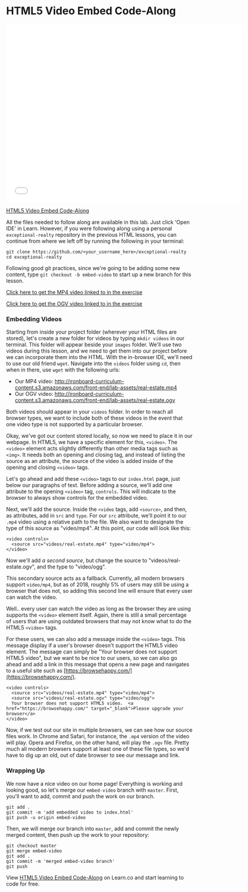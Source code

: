 # HTML5 Video Embed Code-Along

<iframe width="640" height="480" src="//www.youtube.com/embed/ymUxDt_mOxU?rel=0&modestbranding=1" frameborder="0" allowfullscreen></iframe>

<p><a href="https://ww w.youtube.com/watch?v=ymUxDt_mOxU">HTML5 Video Embed Code-Along</a></p>

All the files needed to follow along are available in this lab. Just click 'Open IDE' in Learn. However, if you were following along using a personal `exceptional-realty`
repository in the previous HTML lessons, you can continue from where we left
off by running the following in your terminal:

```
git clone https://github.com/<your_username_here>/exceptional-realty
cd exceptional-realty
```

Following good git practices, since we're going to be adding some new content,
type `git checkout -b embed-video` to start up a new branch for this lesson.

[Click here to get the MP4 video linked to in the exercise](http://ironboard-curriculum-content.s3.amazonaws.com/front-end/lab-assets/real-estate.mp4)

[Click here to get the OGV video linked to in the exercise](http://ironboard-curriculum-content.s3.amazonaws.com/front-end/lab-assets/real-estate.ogv)

### Embedding Videos

Starting from inside your project folder (wherever your HTML files are stored),
let's create a new folder for videos by typing `mkdir videos` in our terminal.
This folder will appear beside your `images` folder. We'll use two videos
during this lesson, and we need to get them into our project before we can
incorporate them into the HTML. With the in-browser IDE, we'll need to use our
old friend `wget`. Navigate into the `videos` folder using `cd`, then when in
there, use `wget` with the following urls:

* Our MP4 video: http://ironboard-curriculum-content.s3.amazonaws.com/front-end/lab-assets/real-estate.mp4
* Our OGV video: http://ironboard-curriculum-content.s3.amazonaws.com/front-end/lab-assets/real-estate.ogv

Both videos should appear in your `videos` folder. In order to reach all
browser types, we want to include both of these videos in the event that one
video type is not supported by a particular browser.

Okay, we've got our content stored locally, so now we need to place it in our
webpage. In HTML5, we have a specific element for this, `<video>`. The
`<video>` element acts slightly differently than other media tags such as
`<img>`. It needs both an opening and closing tag, and instead of listing the
source as an attribute, the source of the video is added inside of the opening
and closing `<video>` tags.

Let's go ahead and add these `<video>` tags to our `index.html` page, just
below our paragraphs of text. Before adding a source, we'll add one attribute
to the opening `<video>` tag, `controls`. This will indicate to the browser to
always show controls for the embedded video.

Next, we'll add the source. Inside the `<video` tags, add `<source>`, and then,
as attributes, add in `src` and `type`. For our `src` attribute, we'll point it
to our `.mp4` video using a relative path to the file. We also want to
designate the type of this source as "video/mp4". At this point, our code will
look like this:

```
<video controls>
  <source src="videos/real-estate.mp4" type="video/mp4">
</video>
```

Now we'll add _a second source_, but change the source to
"videos/real-estate.ogv", and the type to "video/ogg".

This secondary source acts as a fallback.  Currently, all modern browsers support
`video/mp4`, but as of 2018, roughly 5% of users may still be using a browser
that does not, so adding this second line will ensure that every user can watch
the video.  

Well.. every user can watch the video as long as the browser they are using supports
the `<video>` element itself.  Again, there is still a small percentage of users
that are using outdated browsers that may not know what to do the HTML5 `<video>` tags.

For these users, we can also add a message inside the `<video>` tags. This message display
if a user's browser doesn't support the HTML5 video element. The message can
simply be "Your browser does not support HTML5 video", but we want to be nice
to our users, so we can also go ahead and add a link in this message that opens
a new page and navigates to a useful site such as
[https://browsehappy.com/](https://browsehappy.com/).

```
<video controls>
  <source src="videos/real-estate.mp4" type="video/mp4">
  <source src="videos/real-estate.ogv" type="video/ogg">
  Your browser does not support HTML5 video.  <a href="https://browsehappy.com/" target="_blank">Please upgrade your browser</a>
</video>
```

Now, if we test out our site in multiple browsers, we can see how our source
files work. In Chrome and Safari, for instance, the `.mp4` version of the video
will play. Opera and Firefox, on the other hand, will play the `.ogv` file.
Pretty much all modern browsers support at least one of these file types, so
we'd have to dig up an old, out of date browser to see our message and link.

### Wrapping Up

We now have a nice video on our home page! Everything is working and looking
good, so let's merge our `embed-video` branch with `master`. First, you'll
want to add, commit and push the work on our branch.

```
git add .
git commit -m 'add embedded video to index.html'
git push -u origin embed-video
```

Then, we will merge our branch into `master`, add and commit the newly merged
content, then push up the work to your repository:

```
git checkout master
git merge embed-video
git add .
git commit -m 'merged embed-video branch'
git push
```

<p data-visibility='hidden'>View <a
href='https://learn.co/lessons/html5-video-embed-code-along' title='HTML5 Video
Embed Code-Along'>HTML5 Video Embed Code-Along</a> on Learn.co and start
learning to code for free.</p>
